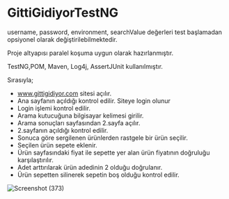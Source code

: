 # GittiGidiyorTestNG

username, password, environment, searchValue değerleri test başlamadan opsiyonel olarak değiştirilebilmektedir.

Proje altyapısı paralel koşuma uygun olarak hazırlanmıştır.

TestNG,POM, Maven, Log4j, AssertJUnit kullanılmıştır.

Sırasıyla;
- www.gittigidiyor.com sitesi açılır.
- Ana sayfanın açıldığı kontrol edilir. Siteye login olunur
- Login işlemi kontrol edilir.
- Arama kutucuğuna bilgisayar kelimesi girilir.
- Arama sonuçları sayfasından 2.sayfa açılır.
- 2.sayfanın açıldığı kontrol edilir.
- Sonuca göre sergilenen ürünlerden rastgele bir ürün seçilir.
- Seçilen ürün sepete eklenir.
- Ürün sayfasındaki fiyat ile sepette yer alan ürün fiyatının doğruluğu karşılaştırılır.
- Adet arttırılarak ürün adedinin 2 olduğu doğrulanır.
- Ürün sepetten silinerek sepetin boş olduğu kontrol edilir.

![Screenshot (373)](https://user-images.githubusercontent.com/37235504/106371588-32d4d880-6377-11eb-950d-14c53aa23c2e.png)
